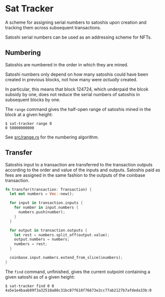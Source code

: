 # Sat Tracker

A scheme for assigning serial numbers to satoshis upon creation and tracking
them across subsequent transactions.

Satoshi serial numbers can be used as an addressing scheme for NFTs.


## Numbering

Satoshis are numbered in the order in which they are mined.

Satoshi numbers only depend on how many satoshis could have been created in
previous blocks, not how many were *actually* created.

In particular, this means that block 124724, which underpaid the blcok subsidy
by one, does not reduce the serial numbers of satoshis in subsequent blocks by
one.

The `range` command gives the half-open range of satoshis mined in the block at
a given height:

```
$ sat-tracker range 0
0 50000000000
```

See [src/range.rs](src/range.rs) for the numbering algorithm.


## Transfer

Satoshis input to a transaction are transferred to the transaction outputs
according to the order and value of the inputs and outputs. Satoshis paid as
fees are assigned in the same fashion to the outputs of the coinbase
transaction.

```rust
fn transfer(transaction: Transaction) {
  let mut numbers = Vec::new();

  for input in transaction.inputs {
    for number in input.numbers {
      numbers.push(number);
    }
  }

  for output in transaction.outputs {
    let rest = numbers.split_off(output.value);
    output.numbers = numbers;
    numbers = rest;
  }

  coinbase.input.numbers.extend_from_slice(&numbers);
}
```

The `find` command, unfinished, gives the current outpoint containing a given
satoshi as of a given height:

```
$ sat-tracker find 0 0
4a5e1e4baab89f3a32518a88c31bc87f618f76673e2cc77ab2127b7afdeda33b:0
```
